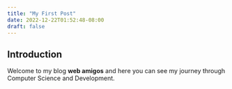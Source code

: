 ```yaml
---
title: "My First Post"
date: 2022-12-22T01:52:48-08:00
draft: false
---
```


## Introduction

Welcome to my blog **web amigos** and here you can see my journey through Computer Science and Development.
